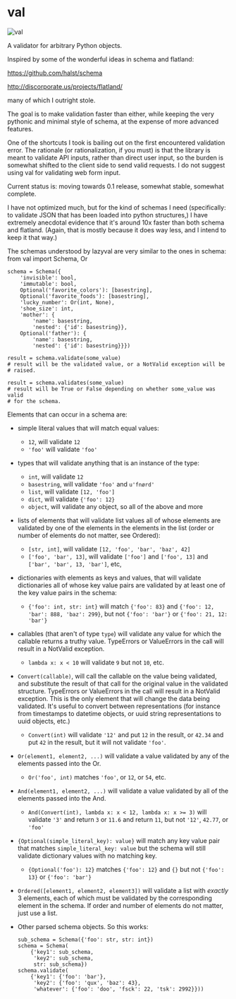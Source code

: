 val
===
![val](http://smartassradio.com/wp-content/gallery/site-images/fat-val-kilmer.jpg)

A validator for arbitrary Python objects.

Inspired by some of the wonderful ideas in schema and flatland: 

https://github.com/halst/schema

http://discorporate.us/projects/flatland/

many of which I outright stole.

The goal is to make validation faster than either, while keeping the very
pythonic and minimal style of schema, at the expense of more advanced features.

One of the shortcuts I took is bailing out on the first encountered validation
error. The rationale (or rationalization, if you must) is that the library is
meant to validate API inputs, rather than direct user input, so the burden is
somewhat shifted to the client side to send valid requests. I do not suggest
using val for validating web form input.

Current status is: moving towards 0.1 release, somewhat stable, somewhat
complete.

I have not optimized much, but for the kind of schemas I need (specifically: to
validate JSON that has been loaded into python structures,) I have extremely
anecdotal evidence that it's around 10x faster than both schema and flatland.
(Again, that is mostly because it does way less, and I intend to keep it that
way.)

The schemas understood by lazyval are very similar to the ones in schema:
    from val import Schema, Or
    
    schema = Schema({
        'invisible': bool,
        'immutable': bool,
        Optional('favorite_colors'): [basestring],
        Optional('favorite_foods'): [basestring],
        'lucky_number': Or(int, None),
        'shoe_size': int,
        'mother': {
            'name': basestring,
            'nested': {'id': basestring}},
        Optional('father'): {
            'name': basestring,
            'nested': {'id': basestring}}})
    
    result = schema.validate(some_value)
    # result will be the validated value, or a NotValid exception will be
    # raised.

    result = schema.validates(some_value)
    # result will be True or False depending on whether some_value was valid
    # for the schema.

Elements that can occur in a schema are: 

  * simple literal values that will match equal values: 
    * `12`, will validate `12`
    * `'foo'` will validate `'foo'`
  * types that will validate anything that is an instance of the type: 
    * `int`, will validate `12`
    * `basestring`, will validate `'foo'` and `u'fnørd'`
    * `list`, will validate `[12, 'foo']`
    * `dict`, will validate `{'foo': 12}`
    * `object`, will validate any object, so all of the above and more
  * lists of elements that will validate list values all of whose elements are
    validated by one of the elements in the elements in the list (order or
    number of elements do not matter, see Ordered): 
    * `[str, int]`, will validate `[12, 'foo', 'bar', 'baz', 42]`
    * `['foo', 'bar', 13]`, will validate `['foo']` and `['foo', 13]` and
      `['bar', 'bar', 13, 'bar']`, etc,
  * dictionaries with elements as keys and values, that will validate
    dictionaries all of whose key value pairs are validated by at least one of
    the key value pairs in the schema:
    * `{'foo': int, str: int}` will match `{'foo': 83}` and
      `{'foo': 12, 'bar': 888, 'baz': 299}`, but not `{'foo': 'bar'}` or
      `{'foo': 21, 12: 'bar'}`
  * callables (that aren't of type `type`) will validate any value for which
    the callable returns a truthy value. TypeErrors or ValueErrors in the call
    will result in a NotValid exception.
    * `lambda x: x < 10` will validate `9` but not `10`, etc.
  * `Convert(callable)`, will call the callable on the value being validated,
    and substitute the result of that call for the original value in the
    validated structure. TypeErrors or ValueErrors in the call will result in a
    NotValid exception. This is the only element that will change the data
    being validated. It's useful to convert between representations (for
    instance from timestamps to datetime objects, or uuid string
    representations to uuid objects, etc.)
    * `Convert(int)` will validate `'12'` and put `12` in the result, or
      `42.34` and put `42` in the result, but it will not validate `'foo'`.  
  * `Or(element1, element2, ...)` will validate a value validated by any of the
    elements passed into the Or.
    * `Or('foo', int)` matches `'foo'`, or `12`, or `54`, etc. 
  * `And(element1, element2, ...)` will validate a value validated by all of
    the elements passed into the And.
    * `And(Convert(int), lambda x: x < 12, lambda x: x >= 3)` will validate
      `'3'` and return `3` or `11.6` and return `11`, but not `'12'`, `42.77`,
      or `'foo'` 
  * `{Optional(simple_literal_key): value}` will match any key value pair that
    matches `simple_literal_key: value` but the schema will still validate
    dictionary values with no matching key.
    * `{Optional('foo'): 12}` matches `{'foo': 12}` and `{}` but not
      `{'foo': 13}` or `{'foo': 'bar'}`
  * `Ordered([element1, element2, element3])` will validate a list with
    *exactly* 3 elements, each of which must be validated by the corresponding
    element in the schema. If order and number of elements do not matter, just
    use a list.
  * Other parsed schema objects. So this works:

        sub_schema = Schema({'foo': str, str: int})
        schema = Schema(
            {'key1': sub_schema,
             'key2': sub_schema,
             str: sub_schema})
        schema.validate(
            {'key1': {'foo': 'bar'},
             'key2': {'foo': 'qux', 'baz': 43},
             'whatever': {'foo': 'doo', 'fsck': 22, 'tsk': 2992}}))
